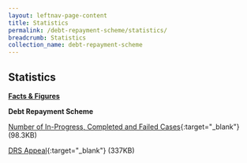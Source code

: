 ```yaml
---
layout: leftnav-page-content
title: Statistics
permalink: /debt-repayment-scheme/statistics/
breadcrumb: Statistics
collection_name: debt-repayment-scheme
---
```


Statistics
---

<u><b>Facts & Figures</b></u>

**Debt Repayment Scheme**

[Number of In-Progress, Completed and Failed Cases](/files/NumberofIn-Progress,CompletedandFailedCasesforDRS(Mar20).pdf/){:target="_blank"} (98.3KB)

[DRS Appeal](/files/DRSAppeal.pdf/){:target="_blank"} (337KB)
